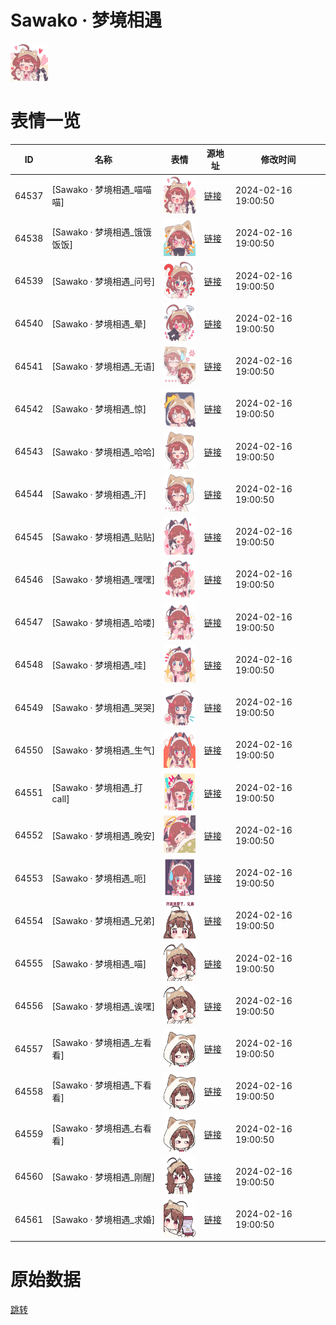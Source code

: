 # Sawako · 梦境相遇

<img src="./cover.png" height="60" alt="cover" />

# 表情一览

|ID|名称|表情|源地址|修改时间|
|----|----|----|----|----|
|64537|[Sawako · 梦境相遇_喵喵喵]|<img src="./pic/064537_%5BSawako · 梦境相遇_喵喵喵%5D.png" height="60" alt="喵喵喵"/>|[链接](https://i0.hdslb.com/bfs/garb/97d36ffa5273708ec697196fdfa8368c6f96f98f.png)|2024-02-16 19:00:50|
|64538|[Sawako · 梦境相遇_饿饿饭饭]|<img src="./pic/064538_%5BSawako · 梦境相遇_饿饿饭饭%5D.png" height="60" alt="饿饿饭饭"/>|[链接](https://i0.hdslb.com/bfs/garb/898a4ec6cdec0ab226ad493a3eaf7d8090ee3389.png)|2024-02-16 19:00:50|
|64539|[Sawako · 梦境相遇_问号]|<img src="./pic/064539_%5BSawako · 梦境相遇_问号%5D.png" height="60" alt="问号"/>|[链接](https://i0.hdslb.com/bfs/garb/e0c852c64fe4ff8bf4ce969ab70f93ff9bf29a9a.png)|2024-02-16 19:00:50|
|64540|[Sawako · 梦境相遇_晕]|<img src="./pic/064540_%5BSawako · 梦境相遇_晕%5D.png" height="60" alt="晕"/>|[链接](https://i0.hdslb.com/bfs/garb/6485f4377984125093a99a26a81787a6b7028d19.png)|2024-02-16 19:00:50|
|64541|[Sawako · 梦境相遇_无语]|<img src="./pic/064541_%5BSawako · 梦境相遇_无语%5D.png" height="60" alt="无语"/>|[链接](https://i0.hdslb.com/bfs/garb/84aca25d05a2f8ac1703567f20d66971b15cd19e.png)|2024-02-16 19:00:50|
|64542|[Sawako · 梦境相遇_惊]|<img src="./pic/064542_%5BSawako · 梦境相遇_惊%5D.png" height="60" alt="惊"/>|[链接](https://i0.hdslb.com/bfs/garb/a5062f58bda46e816df89c2c0fa8af4d41b50333.png)|2024-02-16 19:00:50|
|64543|[Sawako · 梦境相遇_哈哈]|<img src="./pic/064543_%5BSawako · 梦境相遇_哈哈%5D.png" height="60" alt="哈哈"/>|[链接](https://i0.hdslb.com/bfs/garb/34b4cc5d59c8a46746ad69f6493e4b498de9526d.png)|2024-02-16 19:00:50|
|64544|[Sawako · 梦境相遇_汗]|<img src="./pic/064544_%5BSawako · 梦境相遇_汗%5D.png" height="60" alt="汗"/>|[链接](https://i0.hdslb.com/bfs/garb/36d7dad26746442ddd21f4067ff6b2aee40ce8d8.png)|2024-02-16 19:00:50|
|64545|[Sawako · 梦境相遇_贴贴]|<img src="./pic/064545_%5BSawako · 梦境相遇_贴贴%5D.png" height="60" alt="贴贴"/>|[链接](https://i0.hdslb.com/bfs/garb/d678287419eaf7dc110155933148f43538a394f3.png)|2024-02-16 19:00:50|
|64546|[Sawako · 梦境相遇_嘿嘿]|<img src="./pic/064546_%5BSawako · 梦境相遇_嘿嘿%5D.png" height="60" alt="嘿嘿"/>|[链接](https://i0.hdslb.com/bfs/garb/84c5fde3f933b279f59f06ea7e61edd0e3e0b3f8.png)|2024-02-16 19:00:50|
|64547|[Sawako · 梦境相遇_哈喽]|<img src="./pic/064547_%5BSawako · 梦境相遇_哈喽%5D.png" height="60" alt="哈喽"/>|[链接](https://i0.hdslb.com/bfs/garb/268cec3e457cef0a0513abcd75fe9e488f11edbe.png)|2024-02-16 19:00:50|
|64548|[Sawako · 梦境相遇_哇]|<img src="./pic/064548_%5BSawako · 梦境相遇_哇%5D.png" height="60" alt="哇"/>|[链接](https://i0.hdslb.com/bfs/garb/6c45b96bff9eba81bf767588dc2003387db90e07.png)|2024-02-16 19:00:50|
|64549|[Sawako · 梦境相遇_哭哭]|<img src="./pic/064549_%5BSawako · 梦境相遇_哭哭%5D.png" height="60" alt="哭哭"/>|[链接](https://i0.hdslb.com/bfs/garb/eddc2d187b9ce00ec791e5c0a4889eeb052bedb9.png)|2024-02-16 19:00:50|
|64550|[Sawako · 梦境相遇_生气]|<img src="./pic/064550_%5BSawako · 梦境相遇_生气%5D.png" height="60" alt="生气"/>|[链接](https://i0.hdslb.com/bfs/garb/b7752960417a2c61213d95fbb7003435d5c47d85.png)|2024-02-16 19:00:50|
|64551|[Sawako · 梦境相遇_打call]|<img src="./pic/064551_%5BSawako · 梦境相遇_打call%5D.png" height="60" alt="打call"/>|[链接](https://i0.hdslb.com/bfs/garb/91c97a939b7c882df635cdb7d69396c5b95f6f3b.png)|2024-02-16 19:00:50|
|64552|[Sawako · 梦境相遇_晚安]|<img src="./pic/064552_%5BSawako · 梦境相遇_晚安%5D.png" height="60" alt="晚安"/>|[链接](https://i0.hdslb.com/bfs/garb/f3c86fa88e8d1cd8db629e3b07f1e0b04535d172.png)|2024-02-16 19:00:50|
|64553|[Sawako · 梦境相遇_呃]|<img src="./pic/064553_%5BSawako · 梦境相遇_呃%5D.png" height="60" alt="呃"/>|[链接](https://i0.hdslb.com/bfs/garb/199f2835fe043dd40d87ee0d802779185eeb31ed.png)|2024-02-16 19:00:50|
|64554|[Sawako · 梦境相遇_兄弟]|<img src="./pic/064554_%5BSawako · 梦境相遇_兄弟%5D.png" height="60" alt="兄弟"/>|[链接](https://i0.hdslb.com/bfs/garb/9cdff7554de90390302fd6afd77ca401522e4d4d.png)|2024-02-16 19:00:50|
|64555|[Sawako · 梦境相遇_喵]|<img src="./pic/064555_%5BSawako · 梦境相遇_喵%5D.png" height="60" alt="喵"/>|[链接](https://i0.hdslb.com/bfs/garb/2b182e8aa0e959b398577c499e25fbeec6a8722b.png)|2024-02-16 19:00:50|
|64556|[Sawako · 梦境相遇_诶嘿]|<img src="./pic/064556_%5BSawako · 梦境相遇_诶嘿%5D.png" height="60" alt="诶嘿"/>|[链接](https://i0.hdslb.com/bfs/garb/b5aaee6f8922ccfa776e0ec0f30346c6de89a807.png)|2024-02-16 19:00:50|
|64557|[Sawako · 梦境相遇_左看看]|<img src="./pic/064557_%5BSawako · 梦境相遇_左看看%5D.png" height="60" alt="左看看"/>|[链接](https://i0.hdslb.com/bfs/garb/9a006a85216d1c7506969d98d9938cec5442e009.png)|2024-02-16 19:00:50|
|64558|[Sawako · 梦境相遇_下看看]|<img src="./pic/064558_%5BSawako · 梦境相遇_下看看%5D.png" height="60" alt="下看看"/>|[链接](https://i0.hdslb.com/bfs/garb/051d44911c3f0bccb220d31e0517c38139d7c07f.png)|2024-02-16 19:00:50|
|64559|[Sawako · 梦境相遇_右看看]|<img src="./pic/064559_%5BSawako · 梦境相遇_右看看%5D.png" height="60" alt="右看看"/>|[链接](https://i0.hdslb.com/bfs/garb/94dfb8c0f78ce732ae8c1b72d768a8816722ffb2.png)|2024-02-16 19:00:50|
|64560|[Sawako · 梦境相遇_刚醒]|<img src="./pic/064560_%5BSawako · 梦境相遇_刚醒%5D.png" height="60" alt="刚醒"/>|[链接](https://i0.hdslb.com/bfs/garb/66e73f9c04cf880aea4700d6832dafc356ff3de4.png)|2024-02-16 19:00:50|
|64561|[Sawako · 梦境相遇_求婚]|<img src="./pic/064561_%5BSawako · 梦境相遇_求婚%5D.png" height="60" alt="求婚"/>|[链接](https://i0.hdslb.com/bfs/garb/5226f726bef2c18a9efa5230345afd35b845895c.png)|2024-02-16 19:00:50|

# 原始数据

[跳转](./raw.json)

